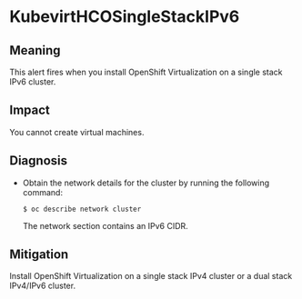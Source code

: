 # KubevirtHCOSingleStackIPv6

## Meaning

This alert fires when you install OpenShift Virtualization on a single stack
IPv6 cluster.

## Impact

You cannot create virtual machines.

## Diagnosis

- Obtain the network details for the cluster by running the following command:
  ```shell
  $ oc describe network cluster
  ```
  The network section contains an IPv6 CIDR.

## Mitigation

Install OpenShift Virtualization on a single stack IPv4 cluster or a dual stack
IPv4/IPv6 cluster.
